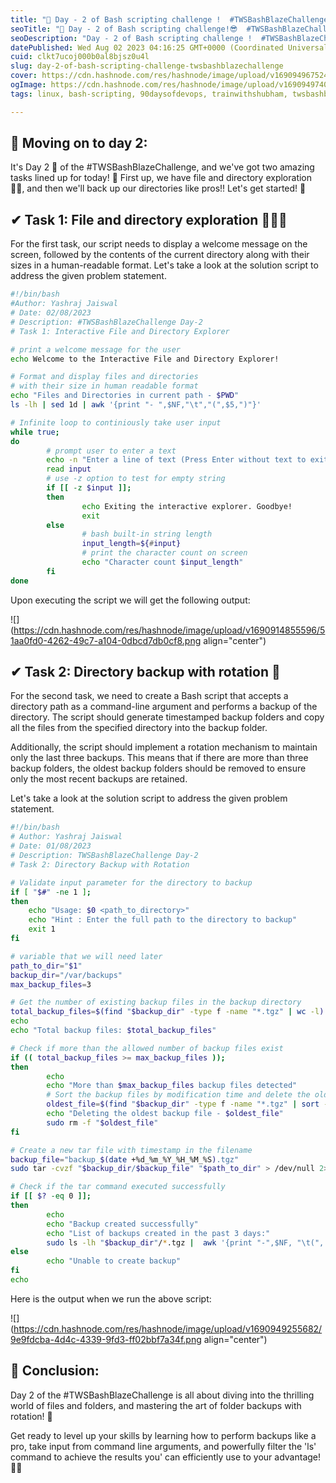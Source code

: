 ```yaml
---
title: "🚀 Day - 2 of Bash scripting challenge !  #TWSBashBlazeChallenge 🔥🔥"
seoTitle: "🚀 Day - 2 of Bash scripting challenge!😎  #TWSBashBlazeChallenge 🔥"
seoDescription: "Day - 2 of Bash scripting challenge !  #TWSBashBlazeChallenge 🔥🔥"
datePublished: Wed Aug 02 2023 04:16:25 GMT+0000 (Coordinated Universal Time)
cuid: clkt7ucoj000b0al8bjsz0u4l
slug: day-2-of-bash-scripting-challenge-twsbashblazechallenge
cover: https://cdn.hashnode.com/res/hashnode/image/upload/v1690949675246/10ed5bda-3cce-4385-8db2-56f51a692d55.png
ogImage: https://cdn.hashnode.com/res/hashnode/image/upload/v1690949740207/2e1ce8b4-4750-4892-94af-a02ac7643ca0.png
tags: linux, bash-scripting, 90daysofdevops, trainwithshubham, twsbashblazechallenge-trainwithshubham

---
```


## 📍 Moving on to day 2:

It's Day 2 🎉 of the #TWSBashBlazeChallenge, and we've got two amazing tasks lined up for today! 🤩 First up, we have file and directory exploration 🕵️‍♀️, and then we'll back up our directories like pros!! Let's get started! 🚀

## ✔ Task 1: File and directory exploration 📂🕵️‍♀️

For the first task, our script needs to display a welcome message on the screen, followed by the contents of the current directory along with their sizes in a human-readable format. Let's take a look at the solution script to address the given problem statement.

```bash
#!/bin/bash
#Author: Yashraj Jaiswal
# Date: 02/08/2023
# Description: #TWSBashBlazeChallenge Day-2
# Task 1: Interactive File and Directory Explorer

# print a welcome message for the user
echo Welcome to the Interactive File and Directory Explorer!

# Format and display files and directories 
# with their size in human readable format
echo "Files and Directories in current path - $PWD"
ls -lh | sed 1d | awk '{print "- ",$NF,"\t","(",$5,")"}'

# Infinite loop to continiously take user input
while true;
do
        # prompt user to enter a text
        echo -n "Enter a line of text (Press Enter without text to exit)"
        read input
        # use -z option to test for empty string
        if [[ -z $input ]];
        then
                echo Exiting the interactive explorer. Goodbye!
                exit
        else
                # bash built-in string length
                input_length=${#input}
                # print the character count on screen
                echo "Character count $input_length"
        fi
done
```

Upon executing the script we will get the following output:

![](https://cdn.hashnode.com/res/hashnode/image/upload/v1690914855596/51aa0fd0-4262-49c7-a104-0dbcd7db0cf8.png align="center")

## ✔ Task 2: Directory backup with rotation 🔄

For the second task, we need to create a Bash script that accepts a directory path as a command-line argument and performs a backup of the directory. The script should generate timestamped backup folders and copy all the files from the specified directory into the backup folder.

Additionally, the script should implement a rotation mechanism to maintain only the last three backups. This means that if there are more than three backup folders, the oldest backup folders should be removed to ensure only the most recent backups are retained.

Let's take a look at the solution script to address the given problem statement.

```bash
#!/bin/bash
# Author: Yashraj Jaiswal
# Date: 01/08/2023
# Description: TWSBashBlazeChallenge Day-2
# Task 2: Directory Backup with Rotation

# Validate input parameter for the directory to backup
if [ "$#" -ne 1 ]; 
then
    echo "Usage: $0 <path_to_directory>"
    echo "Hint : Enter the full path to the directory to backup"
    exit 1
fi

# variable that we will need later 
path_to_dir="$1"
backup_dir="/var/backups"
max_backup_files=3

# Get the number of existing backup files in the backup directory
total_backup_files=$(find "$backup_dir" -type f -name "*.tgz" | wc -l)
echo
echo "Total backup files: $total_backup_files"

# Check if more than the allowed number of backup files exist
if (( total_backup_files >= max_backup_files )); 
then
        echo
        echo "More than $max_backup_files backup files detected"
        # Sort the backup files by modification time and delete the oldest one
        oldest_file=$(find "$backup_dir" -type f -name "*.tgz" | sort -r | tail -n 1)
        echo "Deleting the oldest backup file - $oldest_file"
        sudo rm -f "$oldest_file"
fi

# Create a new tar file with timestamp in the filename
backup_file="backup_$(date +%d_%m_%Y_%H_%M_%S).tgz"
sudo tar -cvzf "$backup_dir/$backup_file" "$path_to_dir" > /dev/null 2>&1

# Check if the tar command executed successfully
if [[ $? -eq 0 ]]; 
then
        echo
        echo "Backup created successfully"
        echo "List of backups created in the past 3 days:"
        sudo ls -lh "$backup_dir"/*.tgz |  awk '{print "-",$NF, "\t(", $5, ")"}'
else
        echo "Unable to create backup"
fi
echo
```

Here is the output when we run the above script:

![](https://cdn.hashnode.com/res/hashnode/image/upload/v1690949255682/9e9fdcba-4d4c-4339-9fd3-ff02bbf7a34f.png align="center")

## 📍 Conclusion:

Day 2 of the #TWSBashBlazeChallenge is all about diving into the thrilling world of files and folders, and mastering the art of folder backups with rotation! 🎉

Get ready to level up your skills by learning how to perform backups like a pro, take input from command line arguments, and powerfully filter the 'ls' command to achieve the results you' can efficiently use to your advantage! 💪🚀